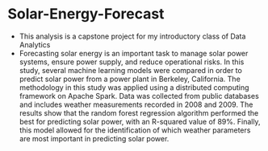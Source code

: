 # Solar-Energy-Forecast

- This analysis is a capstone project for my introductory class of Data Analytics
- Forecasting solar energy is an important task to manage solar power systems, ensure power supply, and reduce operational risks. 
In this study, several machine learning models were compared in order to predict solar power from a power plant in Berkeley, California. 
The methodology in this study was applied using a distributed computing framework on Apache Spark. 
Data was collected from public databases and includes weather measurements recorded in 2008 and 2009. 
The results show that the random forest regression algorithm performed the best for predicting solar power, with an R-squared value of 89%. 
Finally, this model allowed for the identification of  which weather parameters are most important in predicting solar power.
